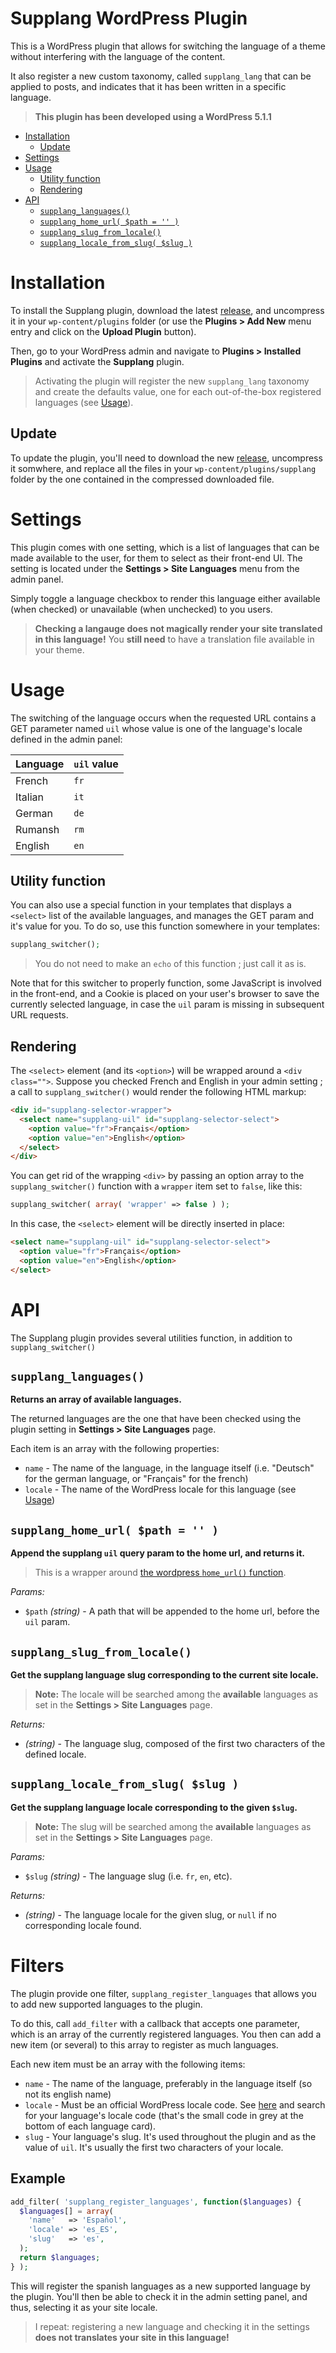 # Supplang WordPress Plugin

This is a WordPress plugin that allows for switching the language of a theme without interfering with the language of the content.

It also register a new custom taxonomy, called `supplang_lang` that can be applied to posts, and indicates that it has been written in a specific language.

> **This plugin has been developed using a WordPress 5.1.1**

<!-- START doctoc generated TOC please keep comment here to allow auto update -->
<!-- DON'T EDIT THIS SECTION, INSTEAD RE-RUN doctoc TO UPDATE -->


- [Installation](#installation)
  - [Update](#update)
- [Settings](#settings)
- [Usage](#usage)
  - [Utility function](#utility-function)
  - [Rendering](#rendering)
- [API](#api)
  - [`supplang_languages()`](#supplang_languages)
  - [`supplang_home_url( $path = '' )`](#supplang_home_url-path---)
  - [`supplang_slug_from_locale()`](#supplang_slug_from_locale)
  - [`supplang_locale_from_slug( $slug )`](#supplang_locale_from_slug-slug-)

<!-- END doctoc generated TOC please keep comment here to allow auto update -->

# Installation

To install the Supplang plugin, download the latest [release][2], and uncompress it in your `wp-content/plugins` folder (or use the **Plugins > Add New** menu entry and click on the **Upload Plugin** button).

Then, go to your WordPress admin and navigate to **Plugins > Installed Plugins** and activate the **Supplang** plugin.

> Activating the plugin will register the new `supplang_lang` taxonomy and create the defaults value, one for each out-of-the-box registered languages (see [Usage](#usage)).

## Update

To update the plugin, you'll need to download the new [release][2], uncompress it somwhere, and replace all the files in your `wp-content/plugins/supplang` folder by the one contained in the compressed downloaded file.

# Settings

This plugin comes with one setting, which is a list of languages that can be made available to the user, for them to select as their front-end UI.
The setting is located under the **Settings > Site Languages** menu from the admin panel.

Simply toggle a language checkbox to render this language either available (when checked) or unavailable (when unchecked) to you users.

> **Checking a langauge does not magically render your site translated in this language!** You **still need** to have a translation file available in your theme.

# Usage

The switching of the language occurs when the requested URL contains a GET parameter named `uil` whose value is one of the language's locale defined in the admin panel:

| Language | `uil` value |
| :------- | :---------- |
| French   | `fr`        |
| Italian  | `it`        |
| German   | `de`        |
| Rumansh  | `rm`        |
| English  | `en`        |

## Utility function

You can also use a special function in your templates that displays a `<select>` list of the available languages, and manages the GET param and it's value for you. To do so, use this function somewhere in your templates:

```php
supplang_switcher();
```
> You do not need to make an `echo` of this function ; just call it as is.

Note that for this switcher to properly function, some JavaScript is involved in the front-end, and a Cookie is placed on your user's browser to save the currently selected language, in case the `uil` param is missing in subsequent URL requests.

## Rendering

The `<select>` element (and its `<option>`) will be wrapped around a `<div class="">`. Suppose you checked French and English in your admin setting ; a call to `supplang_switcher()` would render the following HTML markup:

```html
<div id="supplang-selector-wrapper">
  <select name="supplang-uil" id="supplang-selector-select">
    <option value="fr">Français</option>
    <option value="en">English</option>
  </select>
</div>
```

You can get rid of the wrapping `<div>` by passing an option array to the `supplang_switcher()` function with a `wrapper` item set to `false`, like this:

```php
supplang_switcher( array( 'wrapper' => false ) );
```
In this case, the `<select>` element will be directly inserted in place:

```html
<select name="supplang-uil" id="supplang-selector-select">
  <option value="fr">Français</option>
  <option value="en">English</option>
</select>
```
# API

The Supplang plugin provides several utilities function, in addition to `supplang_switcher()`

## `supplang_languages()`

**Returns an array of available languages.**

The returned languages are the one that have been checked using the plugin setting in **Settings > Site Languages** page.

Each item is an array with the following properties:
 * `name` - The name of the language, in the language itself (i.e. "Deutsch" for the german language, or "Français" for the french)
 * `locale` - The name of the WordPress locale for this language (see [Usage](#usage))

## `supplang_home_url( $path = '' )`

**Append the supplang `uil` query param to the home url, and returns it.**

> This is a wrapper around [the wordpress `home_url()` function][1].

_Params:_
* `$path` _(string)_ - A path that will be appended to the home url, before the `uil` param.

## `supplang_slug_from_locale()`

**Get the supplang language slug corresponding to the current site locale.**

> **Note:** The locale will be searched among the **available** languages as set in the **Settings > Site Languages** page.

_Returns:_
 * _(string)_ - The language slug, composed of the first two characters of the defined locale.

## `supplang_locale_from_slug( $slug )`

**Get the supplang language locale corresponding to the given `$slug`.**

> **Note:** The slug will be searched among the **available** languages as set in the **Settings > Site Languages** page.

_Params:_
 * `$slug` _(string)_ - The language slug (i.e. `fr`, `en`, etc).

_Returns:_
 * _(string)_ - The language locale for the given slug, or `null` if no corresponding locale found.

# Filters

The plugin provide one filter, `supplang_register_languages` that allows you to add new supported languages to the plugin.

To do this, call `add_filter` with a callback that accepts one parameter, which is an array of the currently registered languages. You then can add a new item (or several) to this array to register as much languages.

Each new item must be an array with the following items:
* `name` - The name of the language, preferably in the language itself (so not its english name)
* `locale` - Must be an official WordPress locale code. See [here][3] and search for your language's locale code (that's the small code in grey at the bottom of each language card).
* `slug` - Your language's slug. It's used throughout the plugin and as the value of `uil`. It's usually the first two characters of your locale.

## Example

```php
add_filter( 'supplang_register_languages', function($languages) {
  $languages[] = array(
    'name'   => 'Español',
    'locale' => 'es_ES',
    'slug'   => 'es',
  );
  return $languages;
} );
```
This will register the spanish languages as a new supported language by the plugin. You'll then be able to check it in the admin setting panel, and thus, selecting it as your site locale.

> I repeat: registering a new language and checking it in the settings **does not translates your site in this language!**

<!-- # Development

## Release

cURL SSL certificate error resolution:
* Download the `cacert.pem` file from https://curl.haxx.se/docs/caextract.html
* Place the file on your server (like `C:\MAMP\cacert.pem`)
* Update the `php.ini` file with_
  curl.cainfo="C:\MAMP\cacert.pem"
  openssl.cafile="C:\MAMP\cacert.pem"
* Restart server -->

[1]: https://developer.wordpress.org/reference/functions/home_url/
[2]: https://gitlab.com/mediacomem/nh3-mag-supplang-plugin/releases
[3]: https://translate.wordpress.org/
